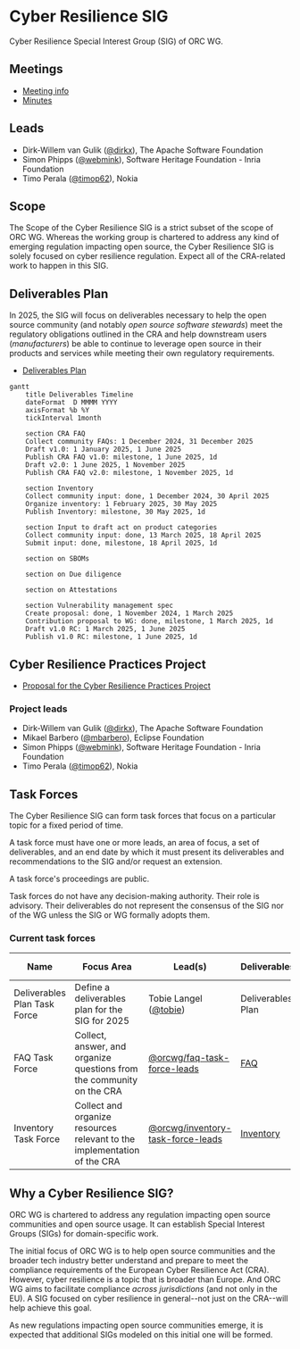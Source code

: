 # Cyber Resilience SIG

Cyber Resilience Special Interest Group (SIG) of ORC WG.

## Meetings

* [Meeting info](../MEETINGS.md)
* [Minutes](./minutes/)

## Leads
* Dirk-Willem van Gulik ([@dirkx][]), The Apache Software Foundation
* Simon Phipps ([@webmink][]), Software Heritage Foundation - Inria Foundation
* Timo Perala ([@timop62][]), Nokia

## Scope

The Scope of the Cyber Resilience SIG is a strict subset of the scope of ORC WG. Whereas the working group is chartered to address any kind of emerging regulation impacting open source, the Cyber Resilience SIG is solely focused on cyber resilience regulation. Expect all of the CRA-related work to happen in this SIG.

<a name="deliverable-plan"></a>
## Deliverables Plan

In 2025, the SIG will focus on deliverables necessary to help the open source community (and notably _open source software stewards_) meet the regulatory obligations outlined in the CRA and help downstream users (_manufacturers_) be able to continue to leverage open source in their products and services while meeting their own regulatory requirements.

* [Deliverables Plan](./deliverables.md)

```mermaid
gantt
    title Deliverables Timeline
    dateFormat  D MMMM YYYY
    axisFormat %b %Y
    tickInterval 1month

    section CRA FAQ
    Collect community FAQs: 1 December 2024, 31 December 2025
    Draft v1.0: 1 January 2025, 1 June 2025
    Publish CRA FAQ v1.0: milestone, 1 June 2025, 1d
    Draft v2.0: 1 June 2025, 1 November 2025
    Publish CRA FAQ v2.0: milestone, 1 November 2025, 1d

    section Inventory
    Collect community input: done, 1 December 2024, 30 April 2025
    Organize inventory: 1 February 2025, 30 May 2025
    Publish Inventory: milestone, 30 May 2025, 1d
    
    section Input to draft act on product categories
    Collect community input: done, 13 March 2025, 18 April 2025
    Submit input: done, milestone, 18 April 2025, 1d

    section on SBOMs

    section on Due diligence

    section on Attestations

    section Vulnerability management spec
    Create proposal: done, 1 November 2024, 1 March 2025
    Contribution proposal to WG: done, milestone, 1 March 2025, 1d
    Draft v1.0 RC: 1 March 2025, 1 June 2025
    Publish v1.0 RC: milestone, 1 June 2025, 1d
```

## Cyber Resilience Practices Project

* [Proposal for the Cyber Resilience Practices Project](https://projects.eclipse.org/projects/technology.crp)

### Project leads
* Dirk-Willem van Gulik ([@dirkx][]), The Apache Software Foundation
* Mikael Barbero ([@mbarbero][]), Eclipse Foundation
* Simon Phipps ([@webmink][]), Software Heritage Foundation - Inria Foundation
* Timo Perala ([@timop62][]), Nokia

## Task Forces

The Cyber Resilience SIG can form task forces that focus on a particular topic for a fixed period of time.

A task force must have one or more leads, an area of focus, a set of deliverables, and an end date by which it must present its deliverables and recommendations to the SIG and/or request an extension.

A task force's proceedings are public.

Task forces do not have any decision-making authority. Their role is advisory. Their deliverables do not represent the consensus of the SIG nor of the WG unless the SIG or WG formally adopts them.

### Current task forces

| Name | Focus Area | Lead(s) | Deliverables | Minutes | End date | 
|---|---|---|---|---|---|
| Deliverables Plan Task Force | Define a deliverables plan for the SIG for 2025 | Tobie Langel ([@tobie](https://github.com/tobie)) | Deliverables Plan | [Minutes](./minutes/deliverables-plan-task-force) | 2025-03-03 |
| FAQ Task Force | Collect, answer, and organize questions from the community on the CRA | [@orcwg/faq-task-force-leads](https://github.com/orgs/orcwg/teams/faq-task-force-leads) | [FAQ](https://github.com/orcwg/cra-hub/blob/main/faq.md) | [Minutes](./minutes/faq-task-force) | 2025-06-30 |
| Inventory Task Force | Collect and organize resources relevant to the implementation of the CRA | [@orcwg/inventory-task-force-leads](https://github.com/orgs/orcwg/teams/inventory-task-force-leads) | [Inventory](https://github.com/orcwg/cra-hub/blob/main/inventory.md) | [Minutes](./minutes/inventory-task-force) | 2025-06-30 |

## Why a Cyber Resilience SIG?

ORC WG is chartered to address any regulation impacting open source communities and open source usage. It can establish Special Interest Groups (SIGs) for domain-specific work. 

The initial focus of ORC WG is to help open source communities and the broader tech industry better understand and prepare to meet the compliance requirements of the European Cyber Resilience Act (CRA). However, cyber resilience is a topic that is broader than Europe. And ORC WG aims to facilitate compliance _across jurisdictions_ (and not only in the EU). A SIG focused on cyber resilience in general--not just on the CRA--will help achieve this goal.

As new regulations impacting open source communities emerge, it is expected that additional SIGs modeled on this initial one will be formed.

[@dirkx]: https://github.com/dirkx
[@timop62]: https://github.com/timop62
[@mbarbero]: https://github.com/mbarbero
[@webmink]: https://github.com/webmink

[EFSL]: https://www.eclipse.org/legal/efsl/
[TFs]: #current-task-forces
[Cyber Resilience Practices Project]: #cyber-resilience-practices-project

[Article 13(5)]: https://eur-lex.europa.eu/legal-content/EN/TXT/HTML/?uri=OJ:L_202402847#art_13
[Article 24(1)]: https://eur-lex.europa.eu/legal-content/EN/TXT/HTML/?uri=OJ:L_202402847#art_24
[Article 25]: https://eur-lex.europa.eu/legal-content/EN/TXT/HTML/?uri=OJ:L_202402847#art_25
[Annex I, Part I, point (1)]: https://eur-lex.europa.eu/legal-content/EN/TXT/HTML/?uri=OJ:L_202402847#anx_I
[Annex I, Part I, point (2)]: https://eur-lex.europa.eu/legal-content/EN/TXT/HTML/?uri=OJ:L_202402847#anx_I

[FAQ]: #cra-faq
[inventory]: #inventory 
[SBOMs]: #white-paper-on-sboms
[input product categories]: #input-to-the-draft-eu-commission-implementing-regulation-on-the-technical-description-of-important-and-critical-product

[due diligence]: #white-paper-on-due-diligence-obligation-of-manufacturers
[security attestations]: #white-paper-on-security-attestations
[vulnerability management]: #vulnerability-management-specification
[cyber resilience principles]: #specification-on-principles-for-cyber-resilience-for-open-source 
[generic security requirements]:#specification-on-generic-security-requirements-for-open-source-components
[security policy]: #security-policy-for-open-source-software-stewards

[EU Commission]: #key-stakeholders
[CRA Expert Group]: #key-stakeholders
[CEN/CENELEC]: #key-stakeholders
[ETSI]: #key-stakeholders
[ESOs]: #key-stakeholders
[ENISA]: #key-stakeholders
[Market Surveillance]: #key-stakeholders
